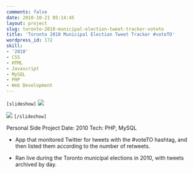 ```yaml
---
comments: false
date: 2010-10-21 05:14:45
layout: project
slug: toronto-2010-municipal-election-tweet-tracker-voteto
title: 'Toronto 2010 Municipal Election Tweet Tracker #voteTO'
wordpress_id: 172
skill:
- '2010'
- CSS
- HTML
- Javascript
- MySQL
- PHP
- Web Development
---
```


`[slideshow]`
![](http://ruten.ca/wp-content/uploads/2012/03/voteto-cropped1.png)

![](http://ruten.ca/wp-content/uploads/2012/03/voteto-cropped2.png)
`[/slideshow]`

Personal Side Project
Date: 2010
Tech: PHP, MySQL



	
  * App that monitored Twitter for tweets with the #voteTO hashtag, and then listed them according to the number of retweets.

	
  * Ran live during the Toronto municipal elections in 2010, with tweets archived by day.


